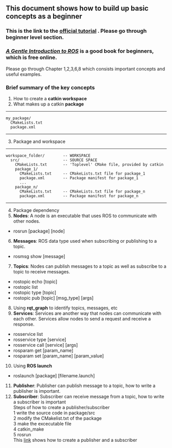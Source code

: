 ## This document shows how to build up basic concepts as a beginner

### This is the link to the [official tutorial](http://wiki.ros.org/ROS/Tutorials/) . Please go through beginner level section.

### [*A Gentle Introduction to ROS*](https://cse.sc.edu/~jokane/agitr/ ) is a good book for beginners, which is free online. 
Please go through Chapter 1,2,3,6,8 which consists important concepts and useful examples.

### Brief summary of the key concepts
1. How to create a **catkin workspace**
2. What makes up a catkin **package**
***

    my_package/
      CMakeLists.txt
      package.xml
***
3. Package and workspace
***

    workspace_folder/        -- WORKSPACE
      src/                   -- SOURCE SPACE
        CMakeLists.txt       -- 'Toplevel' CMake file, provided by catkin
        package_1/
          CMakeLists.txt     -- CMakeLists.txt file for package_1
          package.xml        -- Package manifest for package_1
          ...
        package_n/
          CMakeLists.txt     -- CMakeLists.txt file for package_n
          package.xml        -- Package manifest for package_n
***
4. Package dependency
5. **Nodes**: A node is an executable that uses ROS to communicate with other nodes.
  * rosrun [package] [node]
6. **Messages**: ROS data type used when subscribing or publishing to a topic.
  * rosmsg show [message]
7. **Topics**: Nodes can publish messages to a topic as well as subscribe to a topic to receive messages.
  * rostopic echo [topic]
  * rostopic list
  * rostopic type [topic]
  * rostopic pub [topic] [msg_type] [args]
8. Using **rqt_graph** to identify topics, messages, etc
9. **Services**: Services are another way that nodes can communicate with each other. Services allow nodes to send a request and receive a response.
  * rosservice list
  * rosservice type [service]
  * rosservice call [service] [args]
  * rosparam get [param_name]
  * rosparam set [param_name] [param_value]
10. Using **ROS launch**
  * roslaunch [package] [filename.launch]
11. **Publisher**: Publisher can publish message to a topic, how to write a publisher is important.
12. **Subscriber**: Subscriber can receive message from a topic, how to write a subscriber is important <br>
  Steps of how to create a publisher/subscriber    <br>
   1 write the source code in package/src   <br>
   2 modify the CMakelist.txt of the package<br>
   3 make the excecutable file<br>
   4 catkin_make<br>
   5 rosrun<br>
  This [link](http://wiki.ros.org/ROS/Tutorials/WritingPublisherSubscriber%28c%2B%2B%29) shows how to create a publisher and a subscriber

